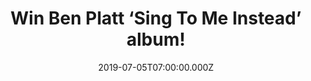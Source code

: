 ---
campaign-uuid: "c-0de74afe-d9e4-40d4-9194-a4dcf0bd4e6a"
type: "Competition"
category: "Music"
date: "2019-07-05T07:00:00.000Z"
end-date: "2019-08-05T23:59:00.000Z"
disable-form: false
is_promoted: false
has_entry_page: true
title: "Win Ben Platt ‘Sing To Me Instead’ album!"
competition-description: "<p>'Sing to Me Instead' is the full-length debut LP from\
  \ Ben Platt. If you are his biggest fan… you will know that Platt is the winner\
  \ of the 2017 Tony Award for Best Leading Actor in a Musical for his performance\
  \ as Evan Hansen in the smash hit, 'Dear Evan Hansen', and is an extraordinary talent\
  \ and a truly multi-faceted actor, singer, and all-around performer..</p>\n<p>We\
  \ are giving away his album to YOU! Think no more and enter below for a chance to\
  \ win it now!</p>\n"
hero-header: "Win Ben Platt ‘Sing To Me Instead’ album!"
terms-confirmation: "N/A"
banner-img: "https://assets.expresslyapp.com/asset-3f5080da-0b4c-463c-80ac-cdd8a215ddeb.jpg"
logo-left-href: "http://club.expressly.io"
logo-left-image: "https://assets.expresslyapp.com/asset-fedcffea-c5eb-47c5-ae4a-44b6b93a1a8b.jpg"
logo-left-title: "ExpresslyClub"
bg-image-hero: "https://assets.expresslyapp.com/asset-0270d56a-5a8c-49ab-8224-fdcc7e043e31.jpg"
bg-image-first: "https://assets.expresslyapp.com/asset-faf365c0-cc6f-4ef3-8e6e-e66a43f6bb60.jpg"
section1-content: "<p>'Sing to Me Instead' sees him making a remarkable arrival as\
  \ a recording artist and songwriter, co-writing all of the album's songs. Tracks\
  \ like 'Bad Habit' and 'Ease My Mind' reveal a striking, deeply emotive amalgam\
  \ of classic popcraft with sweeping vocals and Platt's own undeniable charm and\
  \ versatility.</p>\n<p>Enter the form below for a chance to win it now!</p>\n<p>Good\
  \ luck!</p>\n"
entry-title: "Win Ben Platt ‘Sing To Me Instead’ album!"
entry-content: "<p>Enter the draw to win  Ben Platt ‘Sing To Me Instead’ album by\
  \ completing the form below before 23:59 on the 5th of August 2019.</p>\n"
has-winner: false
prize-description: "Ben Platt ‘Sing To Me Instead’ album."
special-conditions: "Multiple entries are allowed up to one every day.\r\n\r\nThis\
  \ competition is also available on: http://aaa.nme.com/competitons/ben-platt-album"
country-restrictions:
- "GB"
---